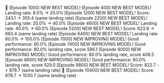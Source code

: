 🎯 [Episode 1000] NEW BEST MODEL!
 [Episode 400] NEW BEST MODEL! Landing rate: 8.0% -> 20.0%
  [Episode 1200] NEW BEST MODEL! Score: 343.1 -> 355.4 (same landing rate)
  [Episode 2200] NEW BEST MODEL! Landing rate: 20.0% -> 40.0%
  [Episode 4600] NEW BEST MODEL! Landing rate: 40.0% -> 60.0%
  [Episode 5200] NEW BEST MODEL! Score: 623.9 -> 663.4 (same landing rate)
   [Episode 6400] NEW BEST MODEL! Landing rate: 60.0% -> 100.0%
    [Episode 7000] NEW IMPROVING MODEL! Good performance: 60.0%
    [Episode 7400] NEW IMPROVING MODEL! Good performance: 80.0% landing rate, score 596.1
  [Episode 8000] NEW IMPROVING MODEL! Good performance: 80.0% landing rate, score 408.5
   [Episode 8600] NEW IMPROVING MODEL! Good performance: 80.0% landing rate, score 529.0
    [Episode 9800] NEW BEST MODEL! Score: 822.7 -> 878.7 (same landing rate)
    🎯 [Episode 10400] NEW BEST MODEL! Score: 878.7 -> 1030.7 (same landing rate)